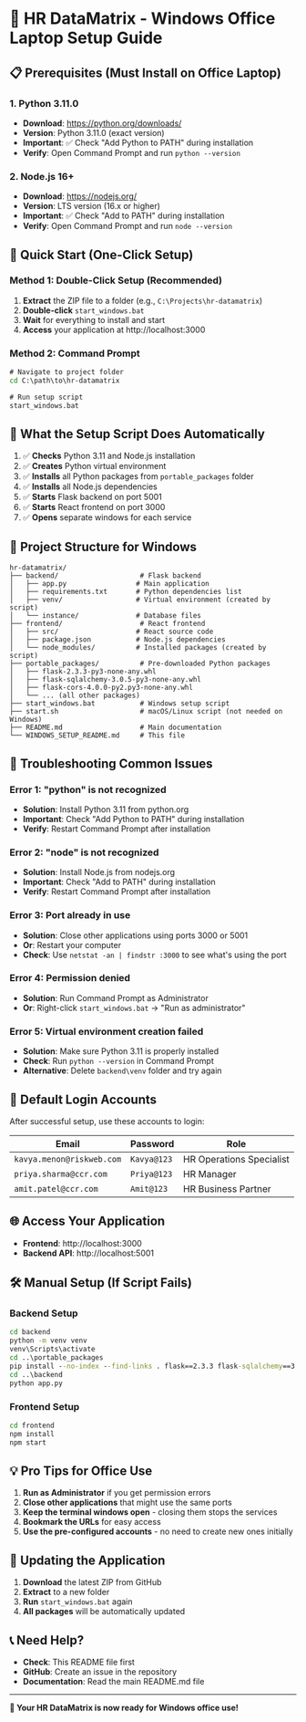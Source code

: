 # 🚀 HR DataMatrix - Windows Office Laptop Setup Guide

## 📋 **Prerequisites (Must Install on Office Laptop)**

### **1. Python 3.11.0**
- **Download**: https://python.org/downloads/
- **Version**: Python 3.11.0 (exact version)
- **Important**: ✅ Check "Add Python to PATH" during installation
- **Verify**: Open Command Prompt and run `python --version`

### **2. Node.js 16+**
- **Download**: https://nodejs.org/
- **Version**: LTS version (16.x or higher)
- **Important**: ✅ Check "Add to PATH" during installation
- **Verify**: Open Command Prompt and run `node --version`

## 🎯 **Quick Start (One-Click Setup)**

### **Method 1: Double-Click Setup (Recommended)**
1. **Extract** the ZIP file to a folder (e.g., `C:\Projects\hr-datamatrix`)
2. **Double-click** `start_windows.bat`
3. **Wait** for everything to install and start
4. **Access** your application at http://localhost:3000

### **Method 2: Command Prompt**
```cmd
# Navigate to project folder
cd C:\path\to\hr-datamatrix

# Run setup script
start_windows.bat
```

## 🔧 **What the Setup Script Does Automatically**

1. ✅ **Checks** Python 3.11 and Node.js installation
2. ✅ **Creates** Python virtual environment
3. ✅ **Installs** all Python packages from `portable_packages` folder
4. ✅ **Installs** all Node.js dependencies
5. ✅ **Starts** Flask backend on port 5001
6. ✅ **Starts** React frontend on port 3000
7. ✅ **Opens** separate windows for each service

## 📁 **Project Structure for Windows**

```
hr-datamatrix/
├── backend/                    # Flask backend
│   ├── app.py                 # Main application
│   ├── requirements.txt       # Python dependencies list
│   ├── venv/                  # Virtual environment (created by script)
│   └── instance/              # Database files
├── frontend/                   # React frontend
│   ├── src/                   # React source code
│   ├── package.json           # Node.js dependencies
│   └── node_modules/          # Installed packages (created by script)
├── portable_packages/          # Pre-downloaded Python packages
│   ├── flask-2.3.3-py3-none-any.whl
│   ├── flask-sqlalchemy-3.0.5-py3-none-any.whl
│   ├── flask-cors-4.0.0-py2.py3-none-any.whl
│   └── ... (all other packages)
├── start_windows.bat           # Windows setup script
├── start.sh                    # macOS/Linux script (not needed on Windows)
├── README.md                   # Main documentation
└── WINDOWS_SETUP_README.md     # This file
```

## 🚨 **Troubleshooting Common Issues**

### **Error 1: "python" is not recognized**
- **Solution**: Install Python 3.11 from python.org
- **Important**: Check "Add Python to PATH" during installation
- **Verify**: Restart Command Prompt after installation

### **Error 2: "node" is not recognized**
- **Solution**: Install Node.js from nodejs.org
- **Important**: Check "Add to PATH" during installation
- **Verify**: Restart Command Prompt after installation

### **Error 3: Port already in use**
- **Solution**: Close other applications using ports 3000 or 5001
- **Or**: Restart your computer
- **Check**: Use `netstat -an | findstr :3000` to see what's using the port

### **Error 4: Permission denied**
- **Solution**: Run Command Prompt as Administrator
- **Or**: Right-click `start_windows.bat` → "Run as administrator"

### **Error 5: Virtual environment creation failed**
- **Solution**: Make sure Python 3.11 is properly installed
- **Check**: Run `python --version` in Command Prompt
- **Alternative**: Delete `backend\venv` folder and try again

## 🔐 **Default Login Accounts**

After successful setup, use these accounts to login:

| Email | Password | Role |
|-------|----------|------|
| `kavya.menon@riskweb.com` | `Kavya@123` | HR Operations Specialist |
| `priya.sharma@ccr.com` | `Priya@123` | HR Manager |
| `amit.patel@ccr.com` | `Amit@123` | HR Business Partner |

## 🌐 **Access Your Application**

- **Frontend**: http://localhost:3000
- **Backend API**: http://localhost:5001

## 🛠️ **Manual Setup (If Script Fails)**

### **Backend Setup**
```cmd
cd backend
python -m venv venv
venv\Scripts\activate
cd ..\portable_packages
pip install --no-index --find-links . flask==2.3.3 flask-sqlalchemy==3.0.5 flask-cors==4.0.0 flask-jwt-extended==4.5.3 flask-bcrypt==1.0.1 python-dotenv==1.0.0 werkzeug==2.3.7 sqlalchemy==2.0.21 psycopg2-binary==2.9.7 pandas==2.0.3 numpy==1.24.3 openpyxl==3.1.2
cd ..\backend
python app.py
```

### **Frontend Setup**
```cmd
cd frontend
npm install
npm start
```

## 💡 **Pro Tips for Office Use**

1. **Run as Administrator** if you get permission errors
2. **Close other applications** that might use the same ports
3. **Keep the terminal windows open** - closing them stops the services
4. **Bookmark the URLs** for easy access
5. **Use the pre-configured accounts** - no need to create new ones initially

## 🔄 **Updating the Application**

1. **Download** the latest ZIP from GitHub
2. **Extract** to a new folder
3. **Run** `start_windows.bat` again
4. **All packages** will be automatically updated

## 📞 **Need Help?**

- **Check**: This README file first
- **GitHub**: Create an issue in the repository
- **Documentation**: Read the main README.md file

---

**🚀 Your HR DataMatrix is now ready for Windows office use!**
